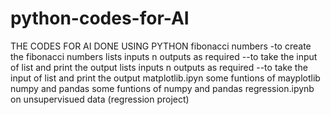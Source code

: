 # python-codes-for-AI
THE CODES FOR AI DONE USING PYTHON
fibonacci numbers   -to create the fibonacci numbers
lists inputs n outputs as required --to take the input of list and print the output
lists inputs n outputs as required --to take the input of list and print the output
matplotlib.ipyn  some funtions of mayplotlib
numpy and pandas some funtions of numpy and pandas
regression.ipynb  on unsupervisued data (regression project)
